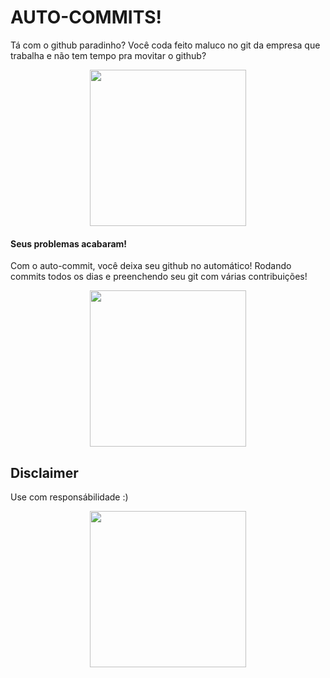 # AUTO-COMMITS!

Tá com o github paradinho? Você coda feito maluco no git da empresa que trabalha e não tem tempo pra movitar o github?

<div style="text-align: center;">
    <img src="https://media1.tenor.com/m/Xle333RiZs4AAAAd/sad-cat.gif" style="width:250px;">
</div>

#### Seus problemas acabaram!

Com o auto-commit, você deixa seu github no automático! Rodando commits todos os dias e preenchendo seu git com várias contribuições!

<div style="text-align: center;">
    <img src="https://media1.tenor.com/m/_hUq1BSUsiMAAAAC/cat-cute.gif" style="width:250px;">
</div>

## Disclaimer

Use com responsábilidade :)

<div style="text-align: center;">
    <img src="https://media1.tenor.com/m/gZU3n_9Nv2EAAAAC/cat-cat-stare.gif" style="width:250px;">
</div>
